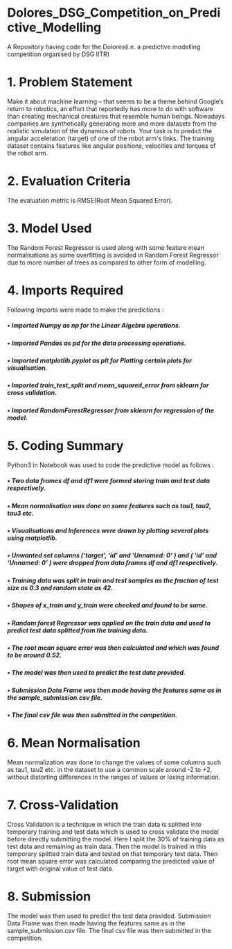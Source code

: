 # Dolores_DSG_Competition_on_Predictive_Modelling
A Repository having code for the Dolores(i.e. a predictive modelling competition organised by DSG IITR)

# 1. Problem Statement
Make it about machine learning – that seems to be a theme behind Google’s return to robotics, an effort that reportedly has more to do with software than creating mechanical creatures that resemble human beings. Nowadays companies are synthetically generating more and more datasets from the realistic simulation of the dynamics of robots. Your task is to predict the angular acceleration (target) of one of the robot arm's links. The training dataset contains features like angular positions, velocities and torques of the robot arm.

# 2. Evaluation Criteria
The evaluation metric is RMSE(Root Mean Squared Error).

# 3. Model Used
The Random Forest Regressor is used along with some feature mean normalisations as some overfitting is avoided in Random Forest Regressor due to more number of trees as compared to other form of modelling.

# 4. Imports Required
Following Imports were made to make the predictions :
##### • Imported Numpy as np for the Linear Algebra operations.
##### • Imported Pandas as pd for the data processing operations.
##### • Imported matplotlib.pyplot as plt for Plotting certain plots for visualisation.
##### • Imported train_test_split and mean_squared_error from sklearn for cross validation.
##### • Imported RandomForestRegressor from sklearn for regression of the model.

# 5. Coding Summary
Python3 in Notebook was used to code the predictive model as follows :
##### • Two data frames df and df1 were formed storing train and test data respectively.
##### • Mean normalisation was done on some features such as tau1, tau2, tau3 etc.
##### • Visualisations and Inferences were drawn by plotting several plots using matplotlib.
##### • Unwanted set columns (‘target’, ‘id’ and ‘Unnamed: 0’ ) and ( ‘id’ and ‘Unnamed: 0’ ) were dropped from data frames df and df1 respectively.
##### • Training data was split in train and test samples as the fraction of test size as 0.3 and random state as 42.
##### • Shapes of x_train and y_train were checked and found to be same.
##### • Random forest Regressor was applied on the train data and used to predict test data splitted from the training data.
##### • The root mean square error was then calculated and which was found to be around 0.52.
##### • The model was then used to predict the test data provided.
##### • Submission Data Frame was then made having the features same as in the sample_submission.csv file.
##### • The final csv file was then submitted in the competition.

# 6. Mean Normalisation
Mean normalization was done to change the values of some columns such as tau1, tau2 etc. in the dataset to use a common scale around -2 to +2, without distorting differences in the ranges of values or losing information.

# 7. Cross-Validation
Cross Validation is a technique in which the train data is splitted into temporary training and test data which is used to cross validate the model before directly submitting the model. Here I split the 30% of training data as test data and remaining as train data. Then the model is trained in this temporary splitted train data and tested on that temporary test data. Then root mean square error was calculated comparing the predicted value of target with original value of test data.

# 8. Submission
The model was then used to predict the test data provided. Submission Data Frame was then made having the features same as in the sample_submission.csv file. The final csv file was then submitted in the competition.
